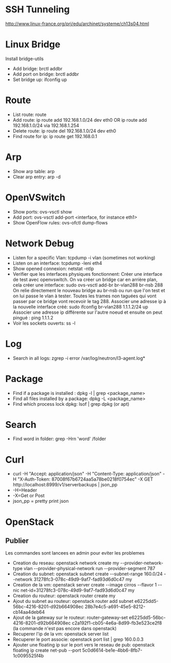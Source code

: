 # SSH Tunneling

http://www.linux-france.org/prj/edu/archinet/systeme/ch13s04.html

# Linux Bridge

Install bridge-utils

- Add bridge: brctl addbr <bridge>
- Add port on bridge: brctl addbr <bridge>
- Set bridge up: ifconfig <bridge> up

# Route

- List route: route
- Add route: ip route add 192.168.1.0/24 dev eth0 OR ip route add 192.168.1.0/24 via 192.168.1.254
- Delete route: ip route del 192.168.1.0/24 dev eth0
- Find route for ip: ip route get 192.168.0.1

# Arp

- Show arp table: arp
- Clear arp entry: arp -d <ip>

# OpenVSwitch

- Show ports: ovs-vsctl show
- Add port: ovs-vsctl add-port <bridge> <interface, for instance eth1>
- Show OpenFlow rules: ovs-ofctl dump-flows <bridge>

# Network Debug

- Listen for a specific Vlan: tcpdump -i <interface> vlan <vlan number> (sometimes not working)
- Listen on an interface: tcpdump -leni eth4
- Show opened connexion: netstat -ntlp
- Verifier que les interfaces physiques fonctionnent:
  Créer une interface de test avec openvswitch.
  On va créer un bridge car en arrière plan, cela créer une interface: sudo ovs-vsctl add-br br-vlan288 br-nsb 288
  On relie directement le nouveau bridge au br-nsb ou run que l'on test et on lui passe le vlan à tester. Toutes les trames non taguées qui vont passer par ce bridge vont recevoir le tag 288.
  Associer une adresse ip à la nouvelle interface créé: sudo ifconfig br-vlan288 1.1.1.2/24 up
  Associer une adresse ip différente sur l'autre noeud
  et ensuite on peut pingué : ping 1.1.1.2 
- Voir les sockets ouverts: ss -l

# Log
- Search in all logs: zgrep -i error /var/log/neutron/l3-agent.log*

# Package
- Find if a package is installed : dpkg -l | grep <package_name>
- Find all files installed by a package: dpkg -L <package_name> 
- Find which process lock dpkg: lsof | grep dpkg (or apt)

# Search
- Find word in folder: grep -Hrn 'word' /folder

# Curl

- curl -H "Accept: application/json" -H "Content-Type: application/json" -H "X-Auth-Token: 87008f67b6724aa5a78be0218f0754ec" -X GET http://localhost:8999/v1/serverbackups | json_pp
- -H=Header
- -X=Get or Post
- json_pp = pretty print json


# OpenStack

## Publier
Les commandes sont lancees en admin pour eviter les problemes
- Creation du reseau: openstack  network create my --provider-network-type vlan --provider-physical-network run --provider-segment 787
- Creation du subnet: openstack subnet create --subnet-range 160.0/24 --network 31278fc3-078c-49d9-9af7-fad93d6d0c47 my
- Creation de la vm: openstack server create --image cirros --flavor 1 --nic net-id=31278fc3-078c-49d9-9af7-fad93d6d0c47 my
- Creation du routeur: openstack router create my
- Ajout du subnet au routeur: openstack router add subnet e6225dd5-56bc-4216-8201-d92b664908ec 28b7e4c5-a691-45e5-8212-cb14aa4deb64
- Ajout de la gateway sur le routeur: router-gateway-set e6225dd5-56bc-4216-8201-d92b664908ec c2a192f1-cb05-4e6a-8d99-fb3e523ce2f8 (la commande n'est pas encore dans openstack)
- Recuperer l'ip de la vm: openstack server list
- Recuperer le port associe: openstack port list | grep 160.0.0.3
- Ajouter une floating ip sur le port vers le reseau de pub: openstack floating ip create net-pub --port 5c0d6614-be1e-4bb6-8fb7-1c0095525f4b
